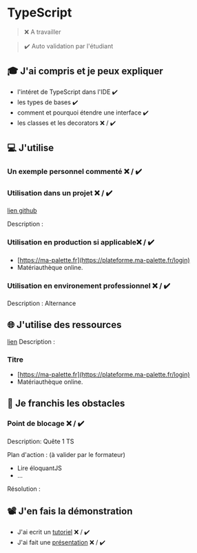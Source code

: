 # TypeScript

> ❌ A travailler

> ✔️ Auto validation par l'étudiant

## 🎓 J'ai compris et je peux expliquer

- l'intéret de TypeScript dans l'IDE ✔️
- les types de bases ✔️
- comment et pourquoi étendre une interface ✔️
- les classes et les decorators ❌ / ✔️

## 💻 J'utilise

### Un exemple personnel commenté ❌ / ✔️

### Utilisation dans un projet ❌ / ✔️

[lien github](...)

Description :

### Utilisation en production si applicable❌ / ✔️


- [https://ma-palette.fr](https://plateforme.ma-palette.fr/login)
- Matériauthèque online.

### Utilisation en environement professionnel ❌ / ✔️

Description : Alternance

## 🌐 J'utilise des ressources

[lien](...)
Description :

### Titre

- [https://ma-palette.fr](https://plateforme.ma-palette.fr/login)
- Matériauthèque online.

## 🚧 Je franchis les obstacles

### Point de blocage ❌ / ✔️

Description:
Quête 1 TS

Plan d'action : (à valider par le formateur)

- Lire éloquantJS
- ...

Résolution :

## 📽️ J'en fais la démonstration

- J'ai ecrit un [tutoriel](...) ❌ / ✔️
- J'ai fait une [présentation](...) ❌ / ✔️
